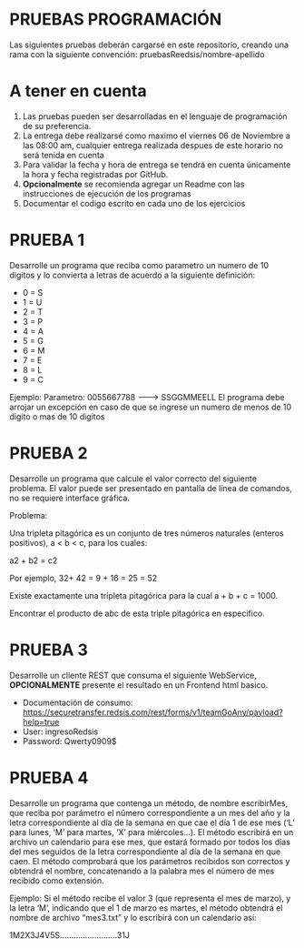 # PRUEBAS PROGRAMACIÓN

Las siguientes pruebas deberán cargarsé en este repositorío, creando una rama con la siguiente convención: pruebasReedsis/nombre-apellido

# A tener en cuenta

1. Las pruebas pueden ser desarrolladas en el lenguaje de programación de su preferencia.
2. La entrega debe realizarsé como maximo el viernes 06 de Noviembre a las 08:00 am, cualquier entrega realizada despues de este horario no será tenida en cuenta
3. Para validar la fecha y hora de entrega se tendrá en cuenta únicamente la hora y fecha registradas por GitHub.
4. **Opcionalmente** se recomienda agregar un Readme con las instrucciones de ejecución de los programas
5. Documentar el codigo escrito en cada uno de los ejercicios

# PRUEBA 1

Desarrolle un programa que reciba como parametro un numero de 10 digitos y lo convierta a letras de acuerdo a la siguiente definición:

- 0 = S
- 1 = U
- 2 = T
- 3 = P 
- 4 = A
- 5 = G
- 6 = M
- 7 = E
- 8 = L
- 9 = C

Ejemplo: Parametro: 0055667788 ---> SSGGMMEELL
El programa debe arrojar un excepción en caso de que se ingrese un numero de menos de 10 digito o mas de 10 digitos

# PRUEBA 2

Desarrolle un programa que calcule el valor correcto del siguiente problema. El valor puede ser presentado en pantalla de línea de comandos, no se requiere interface gráfica.

Problema:

Una tripleta pitagórica es un conjunto de tres números naturales (enteros positivos), 
a < b < c, para los cuales:

a2 + b2 = c2

Por ejemplo, 32+ 42 = 9 + 16 = 25 = 52

Existe exactamente una tripleta pitagórica para la cual a + b + c = 1000.

Encontrar el producto de a*b*c de esta triple pitagórica en especifico.

# PRUEBA 3

Desarrolle un cliente REST que consuma el siguiente WebService, **OPCIONALMENTE** presente el resultado en un Frontend html basico.
 
- Documentación de consumo: https://securetransfer.redsis.com/rest/forms/v1/teamGoAny/payload?help=true 
- User: ingresoRedsis
- Password: Qwerty0909$

# PRUEBA 4

Desarrolle un programa que contenga un método, de nombre escribirMes, que reciba por parámetro el número correspondiente a un mes del año y la letra correspondiente al día de la semana en que cae el día 1 de ese mes (‘L’ para lunes, ‘M’ para martes, ‘X’ para miércoles…). El método escribirá en un archivo un calendario para ese mes, que estará formado por todos los días del mes seguidos de la letra correspondiente al día de la semana en que caen. El método comprobará que los parámetros recibidos son correctos y obtendrá el nombre, concatenando a la palabra mes el número de mes recibido como extensión.

Ejemplo: Si el método recibe el valor 3 (que representa el mes de marzo), y la letra ‘M’, indicando que el 1 de marzo es martes, el método obtendrá el nombre de archivo “mes3.txt” y lo escribirá con un calendario así:

1M2X3J4V5S…………………….31J

